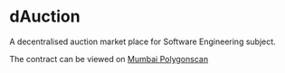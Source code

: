# dAuction

A decentralised auction market place for Software Engineering subject.

The contract can be viewed on [Mumbai Polygonscan](https://mumbai.polygonscan.com/address/0xb9D2Ca552C7A0BCA7f57b831a9BE4D7a8e2AF939)
